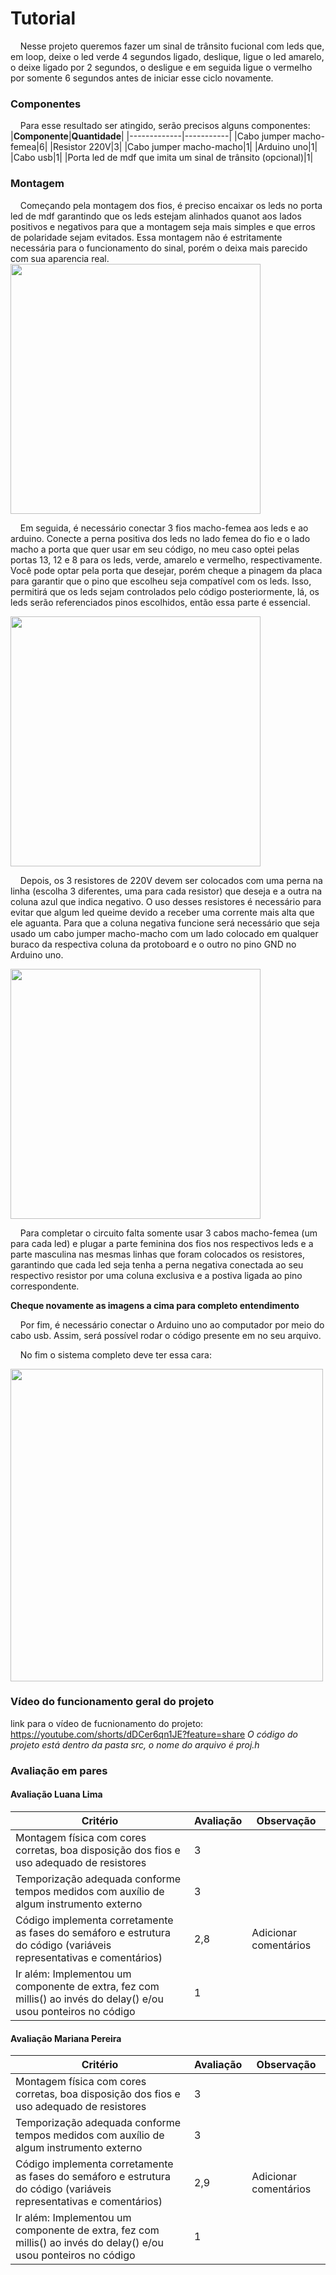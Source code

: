 # Tutorial
&nbsp;&nbsp;&nbsp;&nbsp;Nesse projeto queremos fazer um sinal de trânsito fucional com leds que, em loop, deixe o led verde 4 segundos ligado, deslique, ligue o led amarelo, o deixe ligado por 2 segundos, o desligue e em seguida ligue o vermelho por somente 6 segundos antes de iniciar esse ciclo novamente. 

### Componentes
&nbsp;&nbsp;&nbsp;&nbsp;Para esse resultado ser atingido, serão precisos alguns componentes:
|**Componente**|**Quantidade**|
|-------------|-----------|
|Cabo jumper macho-femea|6|
|Resistor 220V|3|
|Cabo jumper macho-macho|1|
|Arduino uno|1|
|Cabo usb|1|
|Porta led de mdf que imita um sinal de trânsito (opcional)|1|

### Montagem
&nbsp;&nbsp;&nbsp;&nbsp;Começando pela montagem dos fios, é preciso encaixar os leds no porta led de mdf garantindo que os leds estejam alinhados quanot aos lados positivos e negativos para que a montagem seja mais simples e que erros de polaridade sejam evitados. Essa montagem não é estritamente necessária para o funcionamento do sinal, porém o deixa mais parecido com sua aparencia real.
<img src="assets/led-vermelho.jpg" width="400">


&nbsp;&nbsp;&nbsp;&nbsp;Em seguida, é necessário conectar 3 fios macho-femea aos leds e ao arduino. Conecte a perna positiva dos leds no lado femea do fio e o lado macho a porta que quer usar em seu código, no meu caso optei pelas portas 13, 12 e 8 para os leds, verde, amarelo e vermelho, respectivamente. Você pode optar pela porta que desejar, porém cheque a pinagem da placa para garantir que o pino que escolheu seja compatível com os leds. Isso, permitirá que os leds sejam controlados pelo código posteriormente, lá, os leds serão referenciados pinos escolhidos, então essa parte é essencial. 

<img src="assets/arduino.jpg" width="400">

&nbsp;&nbsp;&nbsp;&nbsp;Depois, os 3 resistores de 220V devem ser colocados com uma perna na linha (escolha 3 diferentes, uma para cada resistor) que deseja e a outra na coluna azul que indica negativo. O uso desses resistores é necessário para evitar que algum led queime devido a receber uma corrente mais alta que ele aguanta. Para que a coluna negativa funcione será necessário que seja usado um cabo jumper macho-macho com um lado colocado em qualquer buraco da respectiva coluna da protoboard e o outro no pino GND no Arduino uno. 

<img src="assets/protoboard.jpg" width="400">

&nbsp;&nbsp;&nbsp;&nbsp;Para completar o circuito falta somente usar 3 cabos macho-femea (um para cada led) e plugar a parte feminina dos fios nos respectivos leds e a parte masculina nas mesmas linhas que foram colocados os resistores, garantindo que cada led seja tenha a perna negativa conectada ao seu respectivo resistor por uma coluna exclusiva e a postiva ligada ao pino correspondente. 

**Cheque novamente as imagens a cima para completo entendimento**

&nbsp;&nbsp;&nbsp;&nbsp;Por fim, é necessário conectar o Arduino uno ao computador por meio do cabo usb. Assim, será possível rodar o código presente em no seu arquivo. 

&nbsp;&nbsp;&nbsp;&nbsp;No fim o sistema completo deve ter essa cara:

<img src="assets/sistema-completo.jpg" width="500">

### Vídeo do funcionamento geral do projeto
link para o vídeo de fucnionamento do projeto: https://youtube.com/shorts/dDCer6qn1JE?feature=share
*O código do projeto está dentro da pasta src, o nome do arquivo é proj.h*

### Avaliação em pares
#### Avaliação Luana Lima
|**Critério**|**Avaliação**|**Observação**|
|-------------|-----------|-------------|
|Montagem física com cores corretas, boa disposição dos fios e uso adequado de resistores|3||
|Temporização adequada conforme tempos medidos com auxílio de algum instrumento externo|3||
|Código implementa corretamente as fases do semáforo e estrutura do código (variáveis representativas e comentários)|2,8|Adicionar comentários|
|Ir além: Implementou um componente de extra, fez com millis() ao invés do delay() e/ou usou ponteiros no código|1||
#### Avaliação Mariana Pereira
|**Critério**|**Avaliação**|**Observação**|
|-------------|-----------|-------------|
|Montagem física com cores corretas, boa disposição dos fios e uso adequado de resistores|3||
|Temporização adequada conforme tempos medidos com auxílio de algum instrumento externo|3||
|Código implementa corretamente as fases do semáforo e estrutura do código (variáveis representativas e comentários)|2,9|Adicionar comentários|
|Ir além: Implementou um componente de extra, fez com millis() ao invés do delay() e/ou usou ponteiros no código|1||


